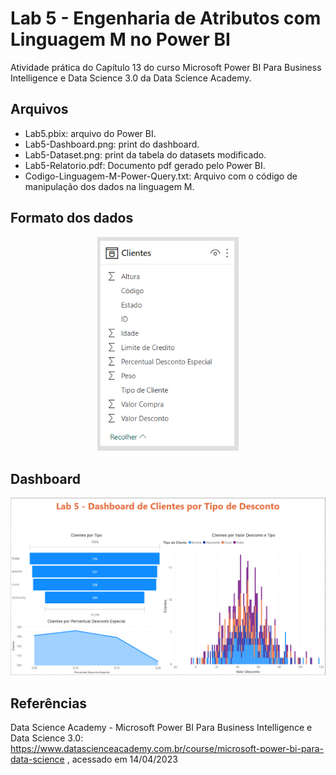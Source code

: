# Lab 5 - Engenharia de Atributos com Linguagem M no Power BI
Atividade prática do Capítulo 13 do curso Microsoft Power BI 
Para Business Intelligence e Data Science 3.0 da Data Science Academy.

## Arquivos
- Lab5.pbix: arquivo do Power BI.
- Lab5-Dashboard.png: print do dashboard.
- Lab5-Dataset.png: print da tabela do datasets modificado.
- Lab5-Relatorio.pdf: Documento pdf gerado pelo Power BI.
- Codigo-Linguagem-M-Power-Query.txt: Arquivo com o código de manipulação dos dados na linguagem M. 


## Formato dos dados
<div style="text-align: center;">
    <img src="Lab5-Dataset.PNG" width="45%"/>
</div>


## Dashboard
<div style="text-align: center;">
    <img src="Lab5-Dashboard.PNG"/>
</div>


## Referências
Data Science Academy - Microsoft Power BI Para Business Intelligence e Data Science 3.0: 
https://www.datascienceacademy.com.br/course/microsoft-power-bi-para-data-science , acessado em 14/04/2023